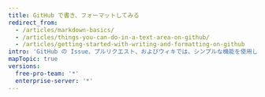 ```yaml
---
title: GitHub で書き、フォーマットしてみる
redirect_from:
  - /articles/markdown-basics/
  - /articles/things-you-can-do-in-a-text-area-on-github/
  - /articles/getting-started-with-writing-and-formatting-on-github
intro: 'GitHub の Issue、プルリクエスト、およびウィキでは、シンプルな機能を使用してコメントをフォーマットしたり他のユーザとやりとりしたりできます。'
mapTopic: true
versions:
  free-pro-team: '*'
  enterprise-server: '*'
---
```


